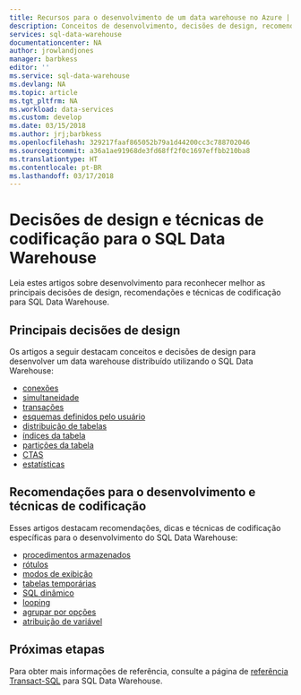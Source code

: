 ```yaml
---
title: Recursos para o desenvolvimento de um data warehouse no Azure | Microsoft Docs
description: Conceitos de desenvolvimento, decisões de design, recomendações e técnicas de codificação para o SQL Data Warehouse.
services: sql-data-warehouse
documentationcenter: NA
author: jrowlandjones
manager: barbkess
editor: ''
ms.service: sql-data-warehouse
ms.devlang: NA
ms.topic: article
ms.tgt_pltfrm: NA
ms.workload: data-services
ms.custom: develop
ms.date: 03/15/2018
ms.author: jrj;barbkess
ms.openlocfilehash: 329217faaf865052b79a1d44200cc3c788702046
ms.sourcegitcommit: a36a1ae91968de3fd68ff2f0c1697effbb210ba8
ms.translationtype: HT
ms.contentlocale: pt-BR
ms.lasthandoff: 03/17/2018
---
```

# <a name="design-decisions-and-coding-techniques-for-sql-data-warehouse"></a>Decisões de design e técnicas de codificação para o SQL Data Warehouse
Leia estes artigos sobre desenvolvimento para reconhecer melhor as principais decisões de design, recomendações e técnicas de codificação para SQL Data Warehouse.

## <a name="key-design-decisions"></a>Principais decisões de design
Os artigos a seguir destacam conceitos e decisões de design para desenvolver um data warehouse distribuído utilizando o SQL Data Warehouse:

* [conexões][connections]
* [simultaneidade][concurrency]
* [transações][transactions]
* [esquemas definidos pelo usuário][user-defined schemas]
* [distribuição de tabelas][table distribution]
* [índices da tabela][table indexes]
* [partições da tabela][table partitions]
* [CTAS][CTAS]
* [estatísticas][statistics]

## <a name="development-recommendations-and-coding-techniques"></a>Recomendações para o desenvolvimento e técnicas de codificação
Esses artigos destacam recomendações, dicas e técnicas de codificação específicas para o desenvolvimento do SQL Data Warehouse:

* [procedimentos armazenados][stored procedures]
* [rótulos][labels]
* [modos de exibição][views]
* [tabelas temporárias][temporary tables]
* [SQL dinâmico][dynamic SQL]
* [looping][looping]
* [agrupar por opções][group by options]
* [atribuição de variável][variable assignment]

## <a name="next-steps"></a>Próximas etapas
Para obter mais informações de referência, consulte a página de [referência Transact-SQL][Transact-SQL reference] para SQL Data Warehouse.

<!--Image references-->

<!--Article references-->
[concurrency]: ./resource-classes-for-workload-management.md
[connections]: ./sql-data-warehouse-connect-overview.md
[CTAS]: ./sql-data-warehouse-develop-ctas.md
[dynamic SQL]: ./sql-data-warehouse-develop-dynamic-sql.md
[group by options]: ./sql-data-warehouse-develop-group-by-options.md
[labels]: ./sql-data-warehouse-develop-label.md
[looping]: ./sql-data-warehouse-develop-loops.md
[statistics]: ./sql-data-warehouse-tables-statistics.md
[stored procedures]: ./sql-data-warehouse-develop-stored-procedures.md
[table distribution]: ./sql-data-warehouse-tables-distribute.md
[table indexes]: ./sql-data-warehouse-tables-index.md
[table partitions]: ./sql-data-warehouse-tables-partition.md
[temporary tables]: ./sql-data-warehouse-tables-temporary.md
[transactions]: ./sql-data-warehouse-develop-transactions.md
[user-defined schemas]: ./sql-data-warehouse-develop-user-defined-schemas.md
[variable assignment]: ./sql-data-warehouse-develop-variable-assignment.md
[views]: ./sql-data-warehouse-develop-views.md
[Transact-SQL reference]: ./sql-data-warehouse-overview-reference.md

<!--MSDN references-->
[renaming objects]: https://msdn.microsoft.com/library/mt631611.aspx

<!--Other Web references-->
